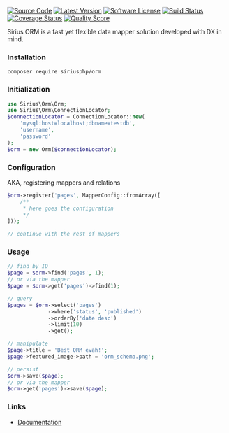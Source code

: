 
[![Source Code](http://img.shields.io/badge/source-siriusphp/orm-blue.svg?style=flat-square)](https://github.com/siriusphp/orm)
[![Latest Version](https://img.shields.io/packagist/v/siriusphp/orm.svg?style=flat-square)](https://github.com/siriusphp/orm/releases)
[![Software License](https://img.shields.io/badge/license-MIT-brightgreen.svg?style=flat-square)](https://github.com/siriusphp/orm/blob/master/LICENSE)
[![Build Status](https://img.shields.io/travis/siriusphp/orm/master.svg?style=flat-square)](https://travis-ci.org/siriusphp/orm)
[![Coverage Status](https://img.shields.io/scrutinizer/coverage/g/siriusphp/orm.svg?style=flat-square)](https://scrutinizer-ci.com/g/siriusphp/orm/code-structure)
[![Quality Score](https://img.shields.io/scrutinizer/g/siriusphp/orm.svg?style=flat-square)](https://scrutinizer-ci.com/g/siriusphp/orm)

Sirius ORM is a fast yet flexible data mapper solution developed with DX in mind.

### Installation

```
composer require siriusphp/orm
```

### Initialization

```php
use Sirius\Orm\Orm;
use Sirius\Orm\ConnectionLocator;
$connectionLocator = ConnectionLocator::new(
    'mysql:host=localhost;dbname=testdb',
    'username',
    'password'
);
$orm = new Orm($connectionLocator);
```

### Configuration

AKA, registering mappers and relations

```php
$orm->register('pages', MapperConfig::fromArray([
    /**
     * here goes the configuration 
     */
]));

// continue with the rest of mappers
```

### Usage

```php
// find by ID
$page = $orm->find('pages', 1);
// or via the mapper
$page = $orm->get('pages')->find(1);

// query
$pages = $orm->select('pages')
             ->where('status', 'published')
             ->orderBy('date desc')
             ->limit(10)
             ->get();

// manipulate
$page->title = 'Best ORM evah!';
$page->featured_image->path = 'orm_schema.png';

// persist
$orm->save($page);
// or via the mapper
$orm->get('pages')->save($page);
```

### Links

- [Documentation](https://www.sirius.ro/php/sirius/orm/)
